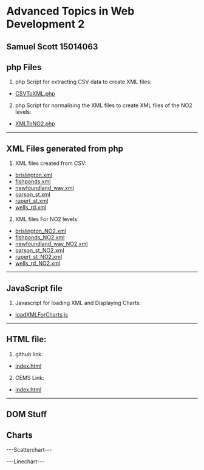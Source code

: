 Advanced Topics in Web Development 2
=======
## Samuel Scott 15014063

## php Files

1. php Script for extracting CSV data to create XML files:
  * [CSVToXML.php](https://github.com/SamScott2/atiwd2/blob/master/php/CSVToXML.php)
2. php Script for normalising the XML files to create XML files of the NO2 levels:
  * [XMLToNO2.php](https://github.com/SamScott2/atiwd2/blob/master/php/XMLToNO2.php)
---
## XML Files generated from php
1. XML files created from CSV:
  * [brislington.xml](https://github.com/SamScott2/atiwd2/blob/master/php/xml/brislington.xml) 
  * [fishponds.xml](https://github.com/SamScott2/atiwd2/blob/master/php/xml/fishponds.xml)	
  * [newfoundland_way.xml](https://github.com/SamScott2/atiwd2/blob/master/php/xml/newfoundland_way.xml)
  * [parson_st.xml](https://github.com/SamScott2/atiwd2/blob/master/php/xml/parson_st.xml)
  * [rupert_st.xml](https://github.com/SamScott2/atiwd2/blob/master/php/xml/rupert_st.xml)
  * [wells_rd.xml](https://github.com/SamScott2/atiwd2/blob/master/php/xml/wells_rd.xml)
2. XML files For NO2 levels:
  * [brislington_NO2.xml](https://github.com/SamScott2/atiwd2/blob/master/php/xml/no2/brislington_NO2.xml) 
  * [fishponds_NO2.xml](https://github.com/SamScott2/atiwd2/blob/master/php/xml/no2/fishponds_NO2.xml)	
  * [newfoundland_way_NO2.xml](https://github.com/SamScott2/atiwd2/blob/master/php/xml/no2/newfoundland_way_NO2.xml)
  * [parson_st_NO2.xml](https://github.com/SamScott2/atiwd2/blob/master/php/xml/no2/parson_st_NO2.xml)
  * [rupert_st_NO2.xml](https://github.com/SamScott2/atiwd2/blob/master/php/xml/no2/rupert_st_NO2.xml)
  * [wells_rd_NO2.xml](https://github.com/SamScott2/atiwd2/blob/master/php/xml/no2/wells_rd_NO2.xml)
---
## JavaScript file
1. Javascript for loading XML and Displaying Charts:
  * [loadXMLForCharts.js](https://github.com/SamScott2/atiwd2/blob/master/public_html/js/loadXMLForCharts.js)
---
## HTML file:
1. github link:
  * [index.html](https://github.com/SamScott2/atiwd2/blob/master/public_html/index.html)
2. CEMS Link:
  * [index.html](http://www.cems.uwe.ac.uk/~s34-scott/atiwd2/public_html/index.html)
---
## DOM Stuff


## Charts

---Scatterchart---

---Linechart---
